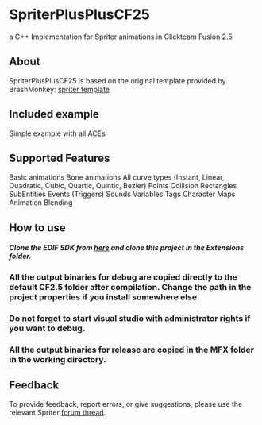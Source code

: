 # SpriterPlusPlusCF25
a C++ Implementation for Spriter animations in Clickteam Fusion 2.5

## About
SpriterPlusPlusCF25 is based on the original template provided by BrashMonkey:
[spriter template](https://github.com/lucidspriter/SpriterPlusPlus/ "BrashMonkey Github")

## Included example
Simple example with all ACEs

## Supported Features
Basic animations
Bone animations
All curve types (Instant, Linear, Quadratic, Cubic, Quartic, Quintic, Bezier)
Points
Collision Rectangles
SubEntities
Events (Triggers)
Sounds
Variables
Tags
Character Maps
Animation Blending

## How to use

##### Clone the EDIF SDK from [here](https://github.com/ClicksEnStock/windows-edif-CF25/ "Windows EDIF") and clone this project in the Extensions folder.

### All the output binaries for debug are copied directly to the default CF2.5 folder after compilation. Change the path in the project properties if you install somewhere else.
### Do not forget to start visual studio with administrator rights if you want to debug.
### All the output binaries for release are copied in the MFX folder in the working directory.

## Feedback
To provide feedback, report errors, or give suggestions, please use the relevant Spriter [forum thread](http://community.clickteam.com/threads/91759-Beta-Spriter-Object-Extension "Clickteam forum").
